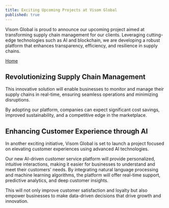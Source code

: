 ```yaml
---
title: Exciting Upcoming Projects at Visom Global
published: true
---
```


Visom Global is proud to announce our upcoming project aimed at transforming supply chain management for our clients. Leveraging cutting-edge technologies such as AI and blockchain, we are developing a robust platform that enhances transparency, efficiency, and resilience in supply chains. 

[Home](/)

## [](#header-2)Revolutionizing Supply Chain Management

This innovative solution will enable businesses to monitor and manage their supply chains in real-time, ensuring seamless operations and minimizing disruptions. 

By adopting our platform, companies can expect significant cost savings, improved sustainability, and a competitive edge in the marketplace.

## [](#header-2)Enhancing Customer Experience through AI

In another exciting initiative, Visom Global is set to launch a project focused on elevating customer experiences using advanced AI technologies. 

Our new AI-driven customer service platform will provide personalized, intuitive interactions, making it easier for businesses to understand and meet their customers' needs. By integrating natural language processing and machine learning algorithms, the platform will offer real-time support, predictive analytics, and deep customer insights. 

This will not only improve customer satisfaction and loyalty but also empower businesses to make data-driven decisions that drive growth and innovation.
